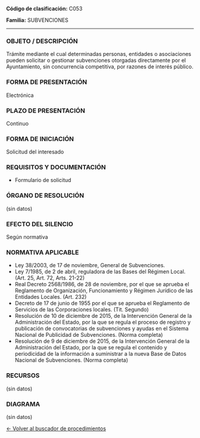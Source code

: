 
**Código de clasificación:** C053

**Familia:** SUBVENCIONES

---

### OBJETO / DESCRIPCIÓN

Trámite mediante el cual determinadas personas, entidades o asociaciones pueden solicitar o gestionar subvenciones otorgadas directamente por el Ayuntamiento, sin concurrencia competitiva, por razones de interés público.

### FORMA DE PRESENTACIÓN

Electrónica

### PLAZO DE PRESENTACIÓN

Continuo

### FORMA DE INICIACIÓN

Solicitud del interesado

### REQUISITOS Y DOCUMENTACIÓN

- Formulario de solicitud

### ÓRGANO DE RESOLUCIÓN

(sin datos)

### EFECTO DEL SILENCIO

Según normativa

### NORMATIVA APLICABLE

- Ley 38/2003, de 17 de noviembre, General de Subvenciones. 
- Ley 7/1985, de 2 de abril, reguladora de las Bases del Régimen Local. (Art. 25, Art. 72, Arts. 21-22)
- Real Decreto 2568/1986, de 28 de noviembre, por el que se aprueba el Reglamento de Organización, Funcionamiento y Régimen Jurídico de las Entidades Locales. (Art. 232)
- Decreto de 17 de junio de 1955 por el que se aprueba el Reglamento de Servicios de las Corporaciones locales. (Tit. Segundo)
- Resolución de 10 de diciembre de 2015, de la Intervención General de la Administración del Estado, por la que se regula el proceso de registro y publicación de convocatorias de subvenciones y ayudas en el Sistema Nacional de Publicidad de Subvenciones. (Norma completa)
- Resolución de 9 de diciembre de 2015, de la Intervención General de la Administración del Estado, por la que se regula el contenido y periodicidad de la información a suministrar a la nueva Base de Datos Nacional de Subvenciones. (Norma completa)

### RECURSOS

(sin datos)

### DIAGRAMA

(sin datos)

[← Volver al buscador de procedimientos](../buscador.md)